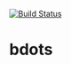 [![Build Status](https://travis-ci.org/collinn/bdots.svg?branch=master)](https://travis-ci.org/collinn/bdots)
# bdots
